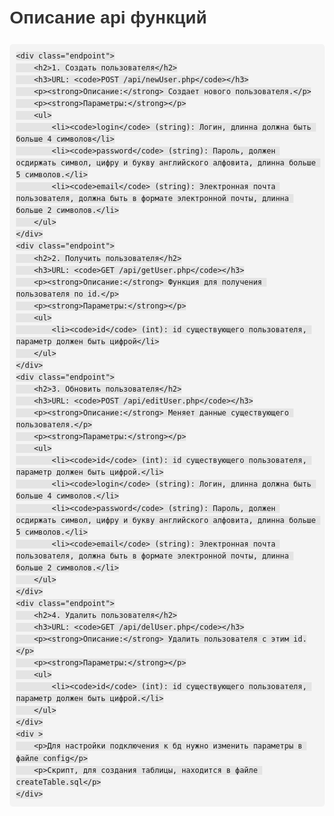 <style>
        body {
            font-family: Arial, sans-serif;
            line-height: 1.6;
            margin: 20px;
        }
        h1, h2 {
            color: #333;
        }
        .endpoint {
            background: #f4f4f4;
            padding: 15px;
            margin: 10px 0;
            border-left: 5px solid #333;
        }
        .endpoint h3 {
            margin-top: 0;
        }
        .endpoint p {
            margin: 5px 0;
        }
        code {
            background: #e4e4e4;
            padding: 2px 5px;
            border-radius: 3px;
        }
        pre {
            background: #f4f4f4;
            padding: 10px;
            border-radius: 5px;
            overflow-x: auto;
        }
    </style>
<body>
    <h1>Описание api функций</h1>

    <div class="endpoint">
        <h2>1. Создать пользователя</h2>
        <h3>URL: <code>POST /api/newUser.php</code></h3>
        <p><strong>Описание:</strong> Создает нового пользователя.</p>
        <p><strong>Параметры:</strong></p>
        <ul>
            <li><code>login</code> (string): Логин, длинна должна быть больше 4 символов</li>
            <li><code>password</code> (string): Пароль, должен осдиржать символ, цифру и букву английского алфовита, длинна больше 5 символов.</li>
            <li><code>email</code> (string): Электронная почта пользователя, должна быть в формате электронной почты, длинна больше 2 символов.</li>
        </ul>
    </div>
    <div class="endpoint">
        <h2>2. Получить пользователя</h2>
        <h3>URL: <code>GET /api/getUser.php</code></h3>
        <p><strong>Описание:</strong> Функция для получения пользователя по id.</p>
        <p><strong>Параметры:</strong></p>
        <ul>
            <li><code>id</code> (int): id существующего пользователя, параметр должен быть цифрой</li>
        </ul>
    </div>
    <div class="endpoint">
        <h2>3. Обновить пользователя</h2>
        <h3>URL: <code>POST /api/editUser.php</code></h3>
        <p><strong>Описание:</strong> Меняет данные существующего пользователя.</p>
        <p><strong>Параметры:</strong></p>
        <ul>
            <li><code>id</code> (int): id существующего пользователя, параметр должен быть цифрой.</li>
            <li><code>login</code> (string): Логин, длинна должна быть больше 4 символов.</li>
            <li><code>password</code> (string): Пароль, должен осдиржать символ, цифру и букву английского алфовита, длинна больше 5 символов.</li>
            <li><code>email</code> (string): Электронная почта пользователя, должна быть в формате электронной почты, длинна больше 2 символов.</li>
        </ul>
    </div>
    <div class="endpoint">
        <h2>4. Удалить пользователя</h2>
        <h3>URL: <code>GET /api/delUser.php</code></h3>
        <p><strong>Описание:</strong> Удалить пользователя с этим id.</p>
        <p><strong>Параметры:</strong></p>
        <ul>
            <li><code>id</code> (int): id существующего пользователя, параметр должен быть цифрой.</li>
        </ul>
    </div>
    <div >
        <p>Для настройки подключения к бд нужно изменить параметры в файле config</p>
        <p>Скрипт, для создания таблицы, находится в файле createTable.sql</p>
    </div>
    
</body>
